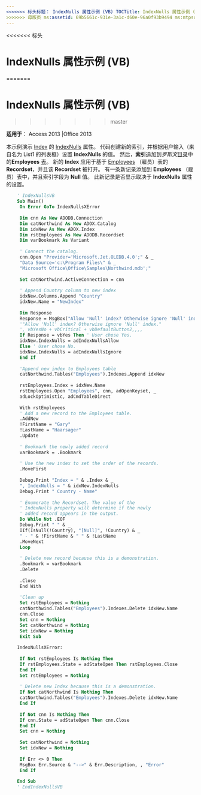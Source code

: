 ```yaml
---
<<<<<<< 标头标题： IndexNulls 属性示例 (VB) TOCTitle: IndexNulls 属性示例 (VB) === 标题： IndexNulls 属性示例 (VB) TOCTitle: IndexNulls 属性示例 (VB)
>>>>>>> 母版页 ms:assetid: 69b5661c-931e-3a1c-d60e-96a0f93b9494 ms:mtpsurl: https://msdn.microsoft.com/library/JJ249414(v=office.15) ms:contentKeyID: 48545417 ms.date: 09/18/2015 mtps_version: office.15.aspx
---
```


<<<<<<< 标头
# <a name="indexnulls-property-example-vb"></a>IndexNulls 属性示例 (VB)
=======
# <a name="indexnulls-property-example-vb"></a>IndexNulls 属性示例 (VB)
>>>>>>> master

**适用于**： Access 2013 |Office 2013

本示例演示 [Index](indexnulls-property-adox.md) 的 [IndexNulls](index-object-adox.md) 属性。 代码创建新的索引，并根据用户输入（来自名为 List1 的列表框）设置 **IndexNulls** 的值。 然后，**索引**追加到*罗斯文*[目录](catalog-object-adox.md)中的**Employees** [表](table-object-adox.md)。 新的 **Index** 应用于基于 [Employees](recordset-object-ado.md) （雇员）表的 **Recordset**，并且该 **Recordset** 被打开。 有一条新记录添加到 **Employees** （雇员）表中，并且索引字段为 **Null** 值。 此新记录是否显示取决于 **IndexNulls** 属性的设置。

```vb
    ' IndexNullsVB 
    Sub Main() 
     On Error GoTo IndexNullsXError 
     
     Dim cnn As New ADODB.Connection 
     Dim catNorthwind As New ADOX.Catalog 
     Dim idxNew As New ADOX.Index 
     Dim rstEmployees As New ADODB.Recordset 
     Dim varBookmark As Variant 
     
     ' Connect the catalog. 
     cnn.Open "Provider='Microsoft.Jet.OLEDB.4.0';" & _ 
     "Data Source='c:\Program Files\" & _ 
     "Microsoft Office\Office\Samples\Northwind.mdb';" 
     
     Set catNorthwind.ActiveConnection = cnn 
     
     ' Append Country column to new index 
     idxNew.Columns.Append "Country" 
     idxNew.Name = "NewIndex" 
     
     Dim Response 
     Response = MsgBox("Allow 'Null' index? Otherwise ignore 'Null' index.", vbYesNo) 
     '"Allow 'Null' index? Otherwise ignore 'Null' index." 
     ', vbYesNo + vbCritical + vbDefaultButton2,,,, 
     If Response = vbYes Then ' User chose Yes. 
     idxNew.IndexNulls = adIndexNullsAllow 
     Else ' User chose No. 
     idxNew.IndexNulls = adIndexNullsIgnore 
     End If 
     
     'Append new index to Employees table 
     catNorthwind.Tables("Employees").Indexes.Append idxNew 
     
     rstEmployees.Index = idxNew.Name 
     rstEmployees.Open "Employees", cnn, adOpenKeyset, _ 
     adLockOptimistic, adCmdTableDirect 
     
     With rstEmployees 
     ' Add a new record to the Employees table. 
     .AddNew 
     !FirstName = "Gary" 
     !LastName = "Haarsager" 
     .Update 
     
     ' Bookmark the newly added record 
     varBookmark = .Bookmark 
     
     ' Use the new index to set the order of the records. 
     .MoveFirst 
     
     Debug.Print "Index = " & .Index & _ 
     ", IndexNulls = " & idxNew.IndexNulls 
     Debug.Print " Country - Name" 
     
     ' Enumerate the Recordset. The value of the 
     ' IndexNulls property will determine if the newly 
     ' added record appears in the output. 
     Do While Not .EOF 
     Debug.Print " " & _ 
     IIf(IsNull(!Country), "[Null]", !Country) & _ 
     " - " & !FirstName & " " & !LastName 
     .MoveNext 
     Loop 
     
     ' Delete new record because this is a demonstration. 
     .Bookmark = varBookmark 
     .Delete 
     
     .Close 
     End With 
     
     'Clean up 
     Set rstEmployees = Nothing 
     catNorthwind.Tables("Employees").Indexes.Delete idxNew.Name 
     cnn.Close 
     Set cnn = Nothing 
     Set catNorthwind = Nothing 
     Set idxNew = Nothing 
     Exit Sub 
     
    IndexNullsXError: 
     
     If Not rstEmployees Is Nothing Then 
     If rstEmployees.State = adStateOpen Then rstEmployees.Close 
     End If 
     Set rstEmployees = Nothing 
     
     ' Delete new Index because this is a demonstration. 
     If Not catNorthwind Is Nothing Then 
     catNorthwind.Tables("Employees").Indexes.Delete idxNew.Name 
     End If 
     
     If Not cnn Is Nothing Then 
     If cnn.State = adStateOpen Then cnn.Close 
     End If 
     Set cnn = Nothing 
     
     Set catNorthwind = Nothing 
     Set idxNew = Nothing 
     
     If Err <> 0 Then 
     MsgBox Err.Source & "-->" & Err.Description, , "Error" 
     End If 
     
    End Sub 
    ' EndIndexNullsVB
```
